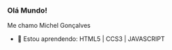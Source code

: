 ### Olá Mundo!

Me chamo Michel Gonçalves 

- 🌱 Estou aprendendo: HTML5 | CCS3 | JAVASCRIPT
 
 <div styles="display: inline_block"><br
<imgsrc="https://cdn.jsdelivr.net/gh/devicons/devicon/icons/adonisjs/adonisjs-original.svg"/>
</div>
          
